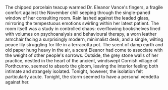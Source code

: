The chipped porcelain teacup warmed Dr. Eleanor Vance's fingers, a fragile comfort against the November chill seeping through the single-paned window of her consulting room.  Rain lashed against the leaded glass, mirroring the tempestuous emotions swirling within her latest patient.  The room itself was a study in controlled chaos: overflowing bookshelves lined with volumes on psychoanalysis and behavioural therapy, a worn leather armchair facing a surprisingly modern, minimalist desk, and a single, wilting peace lily struggling for life in a terracotta pot.  The scent of damp earth and old paper hung heavy in the air, a scent Eleanor had come to associate with the weight of other people's sorrows.  Outside, the grey stone walls of her practice, nestled in the heart of the ancient, windswept Cornish village of Porthcurno, seemed to absorb the gloom, leaving the interior feeling both intimate and strangely isolated.  Tonight, however, the isolation felt particularly acute.  Tonight, the storm seemed to have a personal vendetta against her.
